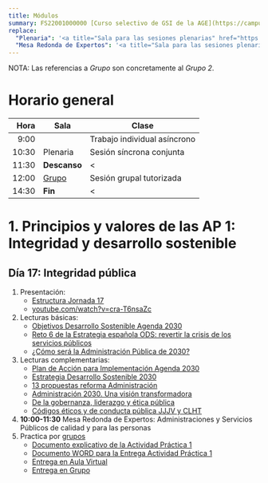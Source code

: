 ```yaml
---
title: Módulos
summary: FS22001000000 [Curso selectivo de GSI de la AGE](https://campus.inap.es/v3/course/view.php?id=2199).
replace:
  "Plenaria": '<a title="Sala para las sesiones plenarias" href="https://campus.inap.es/v3/mod/url/view.php?id=137304">Plenaria</a>'
  "Mesa Redonda de Expertos": '<a title="Sala para las sesiones plenarias" href="https://campus.inap.es/v3/mod/url/view.php?id=137304">Mesa Redonda de Expertos</a>'
---
```


NOTA: Las referencias a *Grupo* son concretamente al *Grupo 2*.

# Horario general

|  Hora | Sala         | Clase |
|------:|--------------|-------|
|  9:00 |              | Trabajo individual asíncrono |
| 10:30 | Plenaria     | Sesión síncrona conjunta |
| 11:30 | **Descanso** | < |
| 12:00 | [Grupo](https://campus.inap.es/v3/mod/url/view.php?id=137294) | Sesión grupal tutorizada |
| 14:30 | **Fin**      | < |

# 1. Principios y valores de las AP 1: Integridad y desarrollo sostenible

## Día 17: Integridad pública

1. Presentación:
    * [Estructura Jornada 17](https://campus.inap.es/v3/pluginfile.php/2166911/mod_resource/content/2/A%20modo%20de%20presentaci%C3%B3n....pdf)
    * [youtube.com/watch?v=cra-T6nsaZc](https://www.youtube.com/watch?v=cra-T6nsaZc)
2. Lecturas básicas:
    * [Objetivos Desarrollo Sostenible Agenda 2030](https://campus.inap.es/v3/pluginfile.php/2166914/mod_folder/content/0/Doc.%201%20%E2%80%93%20Objetivos%20Desarrollo%20Sostenible%20Agenda%202030.pdf)
    * [Reto 6 de la Estrategia española ODS: revertir la crisis de los servicios públicos](https://campus.inap.es/v3/pluginfile.php/2166914/mod_folder/content/0/Doc.%202%20%E2%80%93%20Reto%206%20de%20la%20Estrategia%20espa%C3%B1ola%20ODS%20revertir%20la%20crisis%20de%20los%20servicios%20p%C3%BAblicos.pdf)
    * [¿Cómo será la Administración Pública de 2030?](https://campus.inap.es/v3/pluginfile.php/2166914/mod_folder/content/0/Doc.%203%20%E2%80%93%20C%C3%B3mo%20ser%C3%A1%20la%20Administraci%C3%B3n%20P%C3%BAblica%20de%202030.pdf)
3. Lecturas complementarias:
    * [Plan de Acción para Implementación Agenda 2030](https://campus.inap.es/v3/pluginfile.php/2166925/mod_folder/content/0/Doc.%201%20-%20Plan%20de%20Acci%C3%B3n%20para%20Implementaci%C3%B3n%20Agenda%202030.pdf)
    * [Estrategia Desarrollo Sostenible 2030](https://campus.inap.es/v3/pluginfile.php/2166925/mod_folder/content/0/Doc.%202%20-%20Estrategia%20Desarrollo%20Sostenible%202030.pdf)
    * [13 propuestas reforma Administración](https://campus.inap.es/v3/pluginfile.php/2166925/mod_folder/content/0/Doc.%203%20-%2013%20propuestas%20reforma%20Administraci%C3%B3n.pdf)
    * [Administración 2030. Una visión transformadora](https://campus.inap.es/v3/pluginfile.php/2166925/mod_folder/content/0/Doc.%204%20-%20Administraci%C3%B3n%202030.%20Una%20visi%C3%B3n%20transformadora.pdf)
    * [De la gobernanza, liderazgo y ética pública](https://campus.inap.es/v3/pluginfile.php/2166925/mod_folder/content/0/Doc.%205%20-%20De%20la%20gobernanza%2C%20liderazgo%20y%20%C3%A9tica%20p%C3%BAblica.pdf)
    * [Códigos éticos y de conducta pública JJJV y CLHT](https://campus.inap.es/v3/pluginfile.php/2166925/mod_folder/content/0/Doc.%206%20-%20C%C3%B3digos%20%C3%A9ticos%20y%20de%20conducta%20p%C3%BAblica%20JJJV%20y%20CLHT.pdf)
4. **10:00-11:30** Mesa Redonda de Expertos: Administraciones y Servicios Públicos de calidad y para las personas
5. Practica por [grupos](https://campus.inap.es/v3/mod/url/view.php?id=137294)
    * [Documento explicativo de la Actividad Práctica 1](https://campus.inap.es/v3/pluginfile.php/2166926/mod_folder/content/0/1.-%20Documento%20Explicativo%20Actividad%20Pr%C3%A1ctica%201.pdf)
    * [Documento WORD para la Entrega Actividad Práctica 1](https://campus.inap.es/v3/pluginfile.php/2166926/mod_folder/content/0/2.-%20Documento%20para%20la%20Entrega%20Actividad%20Pr%C3%A1ctica%201.docx?forcedownload=1)
    * [Entrega en Aula Virtual](https://campus.inap.es/v3/mod/assign/view.php?id=137823)
    * [Entrega en Grupo](https://campus.inap.es/v3/mod/forum/view.php?id=138358)
